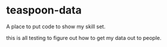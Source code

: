# teaspoon-data
A place to put code to show my skill set.

this is all testing to figure out how to get my data out to people.
